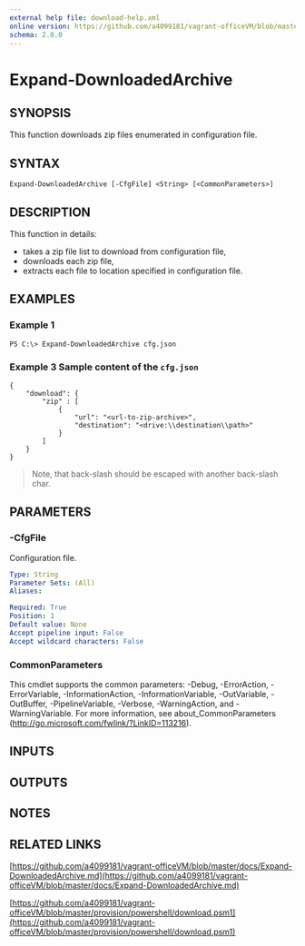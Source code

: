 ```yaml
---
external help file: download-help.xml
online version: https://github.com/a4099181/vagrant-officeVM/blob/master/docs/Expand-DownloadedArchive.md
schema: 2.0.0
---
```


# Expand-DownloadedArchive

## SYNOPSIS
This function downloads zip files enumerated in configuration file.

## SYNTAX

```
Expand-DownloadedArchive [-CfgFile] <String> [<CommonParameters>]
```

## DESCRIPTION
This function in details:
* takes a zip file list to download from configuration file,
* downloads each zip file,
* extracts each file to location specified in configuration file.

## EXAMPLES

### Example 1
```
PS C:\> Expand-DownloadedArchive cfg.json
```

### Example 3 Sample content of the `cfg.json`
```
{
    "download": {
        "zip" : [
            {
                "url": "<url-to-zip-archive>",
                "destination": "<drive:\\destination\\path>"
            }
        ]
    }
}
```

> Note, that back-slash should be escaped with another back-slash char.

## PARAMETERS

### -CfgFile
Configuration file.

```yaml
Type: String
Parameter Sets: (All)
Aliases:

Required: True
Position: 1
Default value: None
Accept pipeline input: False
Accept wildcard characters: False
```

### CommonParameters
This cmdlet supports the common parameters: -Debug, -ErrorAction, -ErrorVariable, -InformationAction, -InformationVariable, -OutVariable, -OutBuffer, -PipelineVariable, -Verbose, -WarningAction, and -WarningVariable. For more information, see about_CommonParameters (http://go.microsoft.com/fwlink/?LinkID=113216).

## INPUTS

## OUTPUTS

## NOTES

## RELATED LINKS

[https://github.com/a4099181/vagrant-officeVM/blob/master/docs/Expand-DownloadedArchive.md](https://github.com/a4099181/vagrant-officeVM/blob/master/docs/Expand-DownloadedArchive.md)

[https://github.com/a4099181/vagrant-officeVM/blob/master/provision/powershell/download.psm1](https://github.com/a4099181/vagrant-officeVM/blob/master/provision/powershell/download.psm1)
